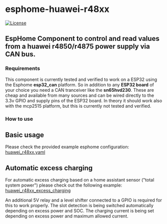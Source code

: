 # esphome-huawei-r48xx

[![License][license-shield]](LICENSE)


## EspHome Component to control and read values from a huawei r4850/r4875 power supply via CAN bus.

### Requirements
This component is currently tested and verified to work on a ESP32 using the Esphome **esp32_can** platform. So in addition to any **ESP32 board** of your choice you need a CAN tranceiver like the **sn65hvd230**. These are cheap and available from many sources and can be wired directly to the 3.3v GPIO and supply pins of the ESP32 board.
In theory it should work also with the mcp2515 platform, but this is currently not tested and verified.

### How to use

## Basic usage
Please check the provided example esphome configuration:
[huawei_r48xx.yaml](huawei_r48xx.yaml)

## Automatic excess charging

For automatic excess charging based on a home assistant sensor ("total system power") please check out the following example:
[huawei_r48xx_excess_charging](huawei_r48xx_excess_charging.yaml)

An additional 5V relay and a level shifter connected to a GPIO is required for this to work properly. The slot detection is being switched automatically depending on excess power and SOC. The charging current is being set depending on excess power and maximum allowed current.

[license-shield]: https://img.shields.io/badge/MIT-green?style=for-the-badge
